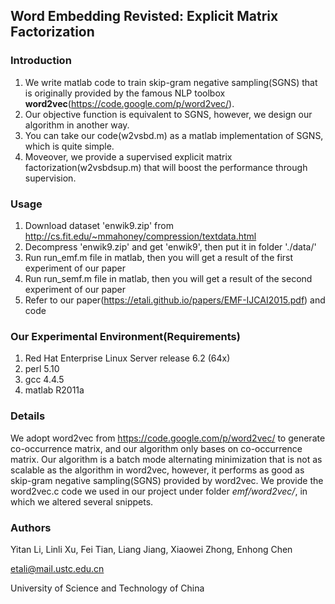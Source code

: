 ## Word Embedding Revisted: Explicit Matrix Factorization

### Introduction

1. We write matlab code to train skip-gram negative sampling(SGNS) that is originally provided by the famous NLP toolbox **word2vec**(https://code.google.com/p/word2vec/).
2. Our objective function is equivalent to SGNS, however, we design our algorithm in another way.
3. You can take our code(w2vsbd.m) as a matlab implementation of SGNS, which is quite simple.
4. Moveover, we provide a supervised explicit matrix factorization(w2vsbdsup.m) that will boost the performance through supervision.

### Usage

1. Download dataset 'enwik9.zip' from http://cs.fit.edu/~mmahoney/compression/textdata.html
2. Decompress 'enwik9.zip' and get 'enwik9', then put it in folder './data/' 
3. Run run_emf.m file in matlab, then you will get a result of the first experiment of our paper
4. Run run_semf.m file in matlab, then you will get a result of the second experiment of our paper
5. Refer to our paper(https://etali.github.io/papers/EMF-IJCAI2015.pdf) and code

### Our Experimental Environment(Requirements)

1. Red Hat Enterprise Linux Server release 6.2 (64x)
2. perl 5.10
3. gcc 4.4.5
4. matlab R2011a

### Details

We adopt word2vec from https://code.google.com/p/word2vec/ to generate co-occurrence matrix, and our algorithm only bases on co-occurrence matrix. Our algorithm is a batch mode alternating minimization that is not as scalable as the algorithm in word2vec, however, it performs as good as skip-gram negative sampling(SGNS) provided by word2vec. We provide the word2vec.c code we used in our project under folder *emf/word2vec/*, in which we altered several snippets.

### Authors

Yitan Li, Linli Xu, Fei Tian, Liang Jiang, Xiaowei Zhong, Enhong Chen

etali@mail.ustc.edu.cn

University of Science and Technology of China

